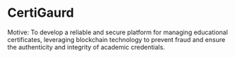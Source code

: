 # CertiGaurd
Motive:
To develop a reliable and secure platform for managing educational certificates, leveraging blockchain technology to prevent fraud and ensure the authenticity and integrity of academic credentials.

